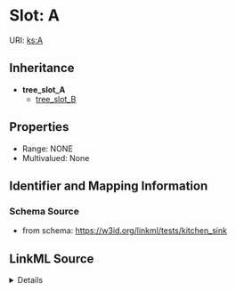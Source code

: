# Slot: A

URI: [ks:A](https://w3id.org/linkml/tests/kitchen_sink/A)




## Inheritance

* **tree_slot_A**
    * [tree_slot_B](B.md)







## Properties

* Range: NONE
* Multivalued: None







## Identifier and Mapping Information







### Schema Source


* from schema: https://w3id.org/linkml/tests/kitchen_sink




## LinkML Source

<details>
```yaml
name: tree_slot_A
from_schema: https://w3id.org/linkml/tests/kitchen_sink
rank: 1000
slot_uri: ks:A
alias: tree_slot_A

```
</details>